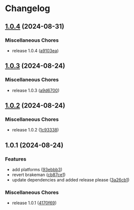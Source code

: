 # Changelog

## [1.0.4](https://github.com/DashBrains/rubocop-config/compare/v1.0.3...v1.0.4) (2024-08-31)


### Miscellaneous Chores

* release 1.0.4 ([a9103ea](https://github.com/DashBrains/rubocop-config/commit/a9103ea30c9f2277be121bade06142ac7d97a42b))

## [1.0.3](https://github.com/DashBrains/rubocop-config/compare/v1.0.2...v1.0.3) (2024-08-24)


### Miscellaneous Chores

* release 1.0.3 ([a9d6700](https://github.com/DashBrains/rubocop-config/commit/a9d670007b75a6267ba47f80147f537dc95bb446))

## [1.0.2](https://github.com/DashBrains/rubocop-config/compare/v1.0.1...v1.0.2) (2024-08-24)


### Miscellaneous Chores

* release 1.0.2 ([1c93338](https://github.com/DashBrains/rubocop-config/commit/1c93338614b9f0bad74b520305db93b6a119d16f))

## 1.0.1 (2024-08-24)


### Features

* add platforms ([93ebbb3](https://github.com/DashBrains/rubocop-config/commit/93ebbb3d7f5632481093bfa84f410c04675e5a58))
* revert brakeman ([cb87ce1](https://github.com/DashBrains/rubocop-config/commit/cb87ce1ae48643249b3d3d5de365290ef835b566))
* update dependencies and added release please ([3a26cb1](https://github.com/DashBrains/rubocop-config/commit/3a26cb1f745107b44c45bfe86dfa4a900ecd330e))


### Miscellaneous Chores

* release 1.0.1 ([4170f69](https://github.com/DashBrains/rubocop-config/commit/4170f6967a74b945f9b58bd82e1fbff9200d207f))
